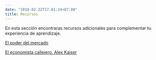 ```yaml
---
date: "2018-02-22T17:01:34+07:00"
title: Recursos
---
```


En esta sección encontraras recursos adicionales para complementar tu experiencia de aprendizaje.


[El poder del mercado](https://youtu.be/hiFxmj_FGR0)



[El economista callejero. Alex Kaiser](https://drive.google.com/file/d/1M6Do6N9eNksv6lr-SIZFwNREo5aZRHl4/view?usp=sharing)